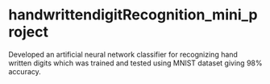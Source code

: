 # handwrittendigitRecognition_mini_project
Developed an artificial neural network classifier for recognizing hand written digits which was trained and tested using MNIST dataset giving 98% accuracy.
